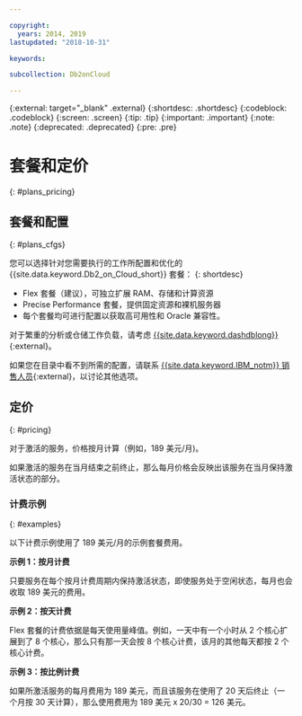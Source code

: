 ```yaml
---

copyright:
  years: 2014, 2019
lastupdated: "2018-10-31"

keywords: 

subcollection: Db2onCloud

---
```


<!-- Attribute definitions --> 
{:external: target="_blank" .external}
{:shortdesc: .shortdesc}
{:codeblock: .codeblock}
{:screen: .screen}
{:tip: .tip}
{:important: .important}
{:note: .note}
{:deprecated: .deprecated}
{:pre: .pre}

# 套餐和定价
{: #plans_pricing}

## 套餐和配置
{: #plans_cfgs}

您可以选择针对您需要执行的工作所配置和优化的 {{site.data.keyword.Db2_on_Cloud_short}} 套餐：
{: shortdesc}

   * Flex 套餐（建议），可独立扩展 RAM、存储和计算资源
   * Precise Performance 套餐，提供固定资源和裸机服务器
   * 每个套餐均可进行配置以获取高可用性和 Oracle 兼容性。

对于繁重的分析或仓储工作负载，请考虑 [{{site.data.keyword.dashdblong}}](https://www.ibm.com/cloud/db2-warehouse-on-cloud){:external}。

如果您在目录中看不到所需的配置，请联系 [{{site.data.keyword.IBM_notm}} 销售人员](https://www.ibm.com/connect/ibm/us/en/?lnk=fcw){:external}，以讨论其他选项。

## 定价
{: #pricing}

对于激活的服务，价格按月计算（例如，189 美元/月)。 

如果激活的服务在当月结束之前终止，那么每月价格会反映出该服务在当月保持激活状态的部分。

### 计费示例
{: #examples}

以下计费示例使用了 189 美元/月的示例套餐费用。

**示例 1：按月计费**

只要服务在每个按月计费周期内保持激活状态，即使服务处于空闲状态，每月也会收取 189 美元的费用。

**示例 2：按天计费**

 Flex 套餐的计费依据是每天使用量峰值。例如，一天中有一个小时从 2 个核心扩展到了 8 个核心，那么只有那一天会按 8 个核心计费，该月的其他每天都按 2 个核心计费。

**示例 3：按比例计费**

如果所激活服务的每月费用为 189 美元，而且该服务在使用了 20 天后终止（一个月按 30 天计算），那么使用费用为 189 美元 x 20/30 = 126 美元。

